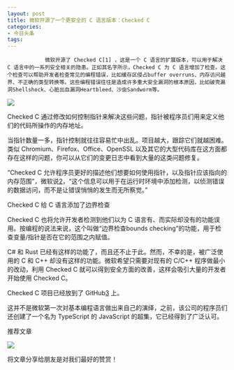```yaml
---
layout: post
title: 微软开源了一个更安全的 C 语言版本：Checked C
categories:
- 今日头条
tags:
---
```

				微软开源了 Checked C[1] ，这是一个 C 语言的扩展版本，可以用于解决 C 语言中的一系列安全相关的隐患。正如其名字所示，Checked C 为 C 语言增加了检查。这个检查可以帮助开发者检查常见的编程错误，比如缓存区侵占buffer overruns、内存访问越界、不正确的类型转换等。这些编程错误往往是造成许多重大安全漏洞的根本原因，比如破壳漏洞Shellshock、心脏出血漏洞Heartbleed、沙虫Sandworm等。

![](http://p3.pstatp.com/large/9190008dd7cfbe92d06)

Checked C 通过修改如何控制指针来解决这些问题，指针被程序员们用来定义他们的代码所操作的内存地址。

当指针数量一多，指针控制就往往容易忙中出乱。项目越大，跟踪它们就越困难。类似 Chromium、Firefox、Office、OpenSSL 以及其它的大型代码库在这方面都存在这样的问题，你可以从它们的变更日志中看到大量的这类问题修复。

“Checked C 允许程序员更好的描述他们想要如何使用指针，以及指针应该指向的内存范围”，微软说[2]，“这个信息可以用于在运行时环境中添加检测，以侦测错误的数据访问，而不是让错误悄悄的发生而无所察觉。”

Checked C 给 C 语言添加了边界检查

Checked C 也将允许开发者检测到他们以为 C 语言有、而实际却没有的功能误用。按编程的说法来说，这个叫做“边界检查bounds checking”的功能，用于检查变量/指针是否在它的范围之内赋值。

C# 和 Rust 已经有这样的功能了，而且还不止于此。然而，不幸的是，被广泛使用的 C 和 C++ 却没有这样的功能。微软希望只需要对现有的 C/C++ 程序做最小的改动，利用 Checked C 就可以得到安全方面的改善，这样会吸引大量的开发者开始使用 Checked C。

Checked C 项目已经放到了 GitHub[3] 上。

这并不是微软第一次对基本编程语言做出来自己的演绎，之前，该公司的程序员们还创建了一个名为 TypeScript 的 JavaScript 的超集，它已经得到了广泛认可。

[1]: https://github.com/Microsoft/checkedc

[2]: http://research.microsoft.com/en-us/projects/checkedc/default.aspx

[3]: https://github.com/Microsoft/checkedc

推荐文章

![](http://p1.pstatp.com/large/9140008e21103fb6e63)

将文章分享给朋友是对我们最好的赞赏！